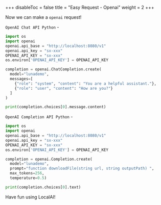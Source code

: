 
+++
disableToc = false
title = "Easy Request - Openai"
weight = 2
+++

Now we can make a `openai` request!

`OpenAI Chat API Python` -

```python
import os
import openai
openai.api_base = "http://localhost:8080/v1"
openai.api_key = "sx-xxx"
OPENAI_API_KEY = "sx-xxx"
os.environ['OPENAI_API_KEY'] = OPENAI_API_KEY

completion = openai.ChatCompletion.create(
  model="lunademo",
  messages=[
    {"role": "system", "content": "You are a helpful assistant."},
    {"role": "user", "content": "How are you?"}
  ]
)

print(completion.choices[0].message.content)
```

`OpenAI Completion API Python` -

```python
import os
import openai
openai.api_base = "http://localhost:8080/v1"
openai.api_key = "sx-xxx"
OPENAI_API_KEY = "sx-xxx"
os.environ['OPENAI_API_KEY'] = OPENAI_API_KEY

completion = openai.Completion.create(
  model="lunademo",
  prompt="function downloadFile(string url, string outputPath) ",
  max_tokens=256,
  temperature=0.5)

print(completion.choices[0].text)
```

Have fun using LocalAI!
